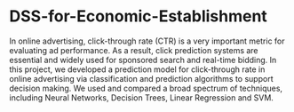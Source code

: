 # DSS-for-Economic-Establishment

In online advertising, click-through rate (CTR) is a very important metric for evaluating ad performance. As a result, click prediction systems are essential and widely used for sponsored search and real-time bidding.
In this project, we developed a prediction model for click-through rate in online advertising via classification and prediction algorithms to support decision making.
We used and compared a broad spectrum of techniques, including Neural Networks, Decision Trees, Linear Regression and SVM. 
